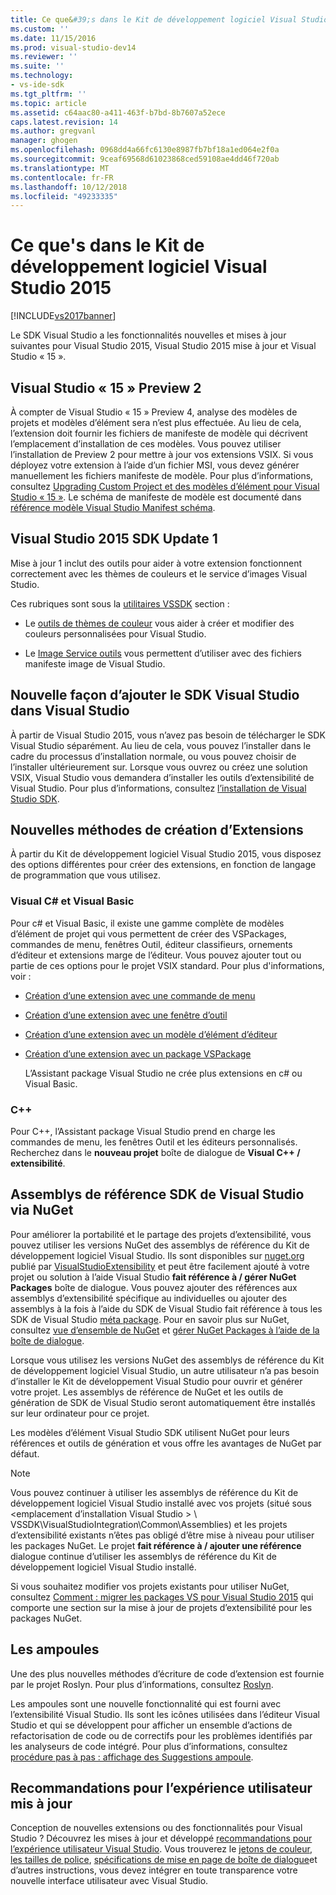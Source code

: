 ```yaml
---
title: Ce que&#39;s dans le Kit de développement logiciel Visual Studio 2015 | Microsoft Docs
ms.custom: ''
ms.date: 11/15/2016
ms.prod: visual-studio-dev14
ms.reviewer: ''
ms.suite: ''
ms.technology:
- vs-ide-sdk
ms.tgt_pltfrm: ''
ms.topic: article
ms.assetid: c64aac80-a411-463f-b7bd-8b7607a52ece
caps.latest.revision: 14
ms.author: gregvanl
manager: ghogen
ms.openlocfilehash: 0968dd4a66fc6130e8987fb7bf18a1ed064e2f0a
ms.sourcegitcommit: 9ceaf69568d61023868ced59108ae4dd46f720ab
ms.translationtype: MT
ms.contentlocale: fr-FR
ms.lasthandoff: 10/12/2018
ms.locfileid: "49233335"
---
```

# <a name="what39s-new-in-the-visual-studio-2015-sdk"></a>Ce que&#39;s dans le Kit de développement logiciel Visual Studio 2015
[!INCLUDE[vs2017banner](../includes/vs2017banner.md)]

Le SDK Visual Studio a les fonctionnalités nouvelles et mises à jour suivantes pour Visual Studio 2015, Visual Studio 2015 mise à jour et Visual Studio « 15 ».  
  
## <a name="visual-studio-15-preview-2"></a>Visual Studio « 15 » Preview 2  
 À compter de Visual Studio « 15 » Preview 4, analyse des modèles de projets et modèles d’élément sera n’est plus effectuée. Au lieu de cela, l’extension doit fournir les fichiers de manifeste de modèle qui décrivent l’emplacement d’installation de ces modèles. Vous pouvez utiliser l’installation de Preview 2 pour mettre à jour vos extensions VSIX. Si vous déployez votre extension à l’aide d’un fichier MSI, vous devez générer manuellement les fichiers manifeste de modèle. Pour plus d’informations, consultez [Upgrading Custom Project et des modèles d’élément pour Visual Studio « 15 »](../extensibility/upgrading-custom-project-and-item-templates-for-visual-studio-2017.md). Le schéma de manifeste de modèle est documenté dans [référence modèle Visual Studio Manifest schéma](../extensibility/visual-studio-template-manifest-schema-reference.md).  
  
## <a name="vs-2015-sdk-update-1"></a>Visual Studio 2015 SDK Update 1  
 Mise à jour 1 inclut des outils pour aider à votre extension fonctionnent correctement avec les thèmes de couleurs et le service d’images Visual Studio.  
  
 Ces rubriques sont sous la [utilitaires VSSDK](../extensibility/internals/vssdk-utilities.md) section :  
  
-   Le [outils de thèmes de couleur](../extensibility/internals/color-theming-tools.md) vous aider à créer et modifier des couleurs personnalisées pour Visual Studio.  
  
-   Le [Image Service outils](../extensibility/internals/image-service-tools.md) vous permettent d’utiliser avec des fichiers manifeste image de Visual Studio.  
  
## <a name="new-way-to-add-the-visual-studio-sdk-to-visual-studio"></a>Nouvelle façon d’ajouter le SDK Visual Studio dans Visual Studio  
 À partir de Visual Studio 2015, vous n’avez pas besoin de télécharger le SDK Visual Studio séparément. Au lieu de cela, vous pouvez l’installer dans le cadre du processus d’installation normale, ou vous pouvez choisir de l’installer ultérieurement sur. Lorsque vous ouvrez ou créez une solution VSIX, Visual Studio vous demandera d’installer les outils d’extensibilité de Visual Studio. Pour plus d’informations, consultez [l’installation de Visual Studio SDK](../extensibility/installing-the-visual-studio-sdk.md).  
  
## <a name="new-ways-of-creating-extensions"></a>Nouvelles méthodes de création d’Extensions  
 À partir du Kit de développement logiciel Visual Studio 2015, vous disposez des options différentes pour créer des extensions, en fonction de langage de programmation que vous utilisez.  
  
### <a name="visual-c-and-visual-basic"></a>Visual C# et Visual Basic  
 Pour c# et Visual Basic, il existe une gamme complète de modèles d’élément de projet qui vous permettent de créer des VSPackages, commandes de menu, fenêtres Outil, éditeur classifieurs, ornements d’éditeur et extensions marge de l’éditeur. Vous pouvez ajouter tout ou partie de ces options pour le projet VSIX standard. Pour plus d'informations, voir :  
  
-   [Création d’une extension avec une commande de menu](../extensibility/creating-an-extension-with-a-menu-command.md)  
  
-   [Création d’une extension avec une fenêtre d’outil](../extensibility/creating-an-extension-with-a-tool-window.md)  
  
-   [Création d’une extension avec un modèle d’élément d’éditeur](../extensibility/creating-an-extension-with-an-editor-item-template.md)  
  
-   [Création d’une extension avec un package VSPackage](../extensibility/creating-an-extension-with-a-vspackage.md)  
  
     L’Assistant package Visual Studio ne crée plus extensions en c# ou Visual Basic.  
  
### <a name="c"></a>C++  
 Pour C++, l’Assistant package Visual Studio prend en charge les commandes de menu, les fenêtres Outil et les éditeurs personnalisés. Recherchez dans le **nouveau projet** boîte de dialogue de **Visual C++ / extensibilité**.  
  
## <a name="vs-sdk-reference-assemblies-via-nuget"></a>Assemblys de référence SDK de Visual Studio via NuGet  
 Pour améliorer la portabilité et le partage des projets d’extensibilité, vous pouvez utiliser les versions NuGet des assemblys de référence du Kit de développement logiciel Visual Studio.  Ils sont disponibles sur [nuget.org](http://www.nuget.org) publié par [VisualStudioExtensibility](http://www.nuget.org/profiles/VisualStudioExtensibility) et peut être facilement ajouté à votre projet ou solution à l’aide Visual Studio **fait référence à / gérer NuGet Packages** boîte de dialogue. Vous pouvez ajouter des références aux assemblys d’extensibilité spécifique au individuelles ou ajouter des assemblys à la fois à l’aide du SDK de Visual Studio fait référence à tous les SDK de Visual Studio [méta package](http://www.nuget.org/packages/VSSDK_Reference_Assemblies). Pour en savoir plus sur NuGet, consultez [vue d’ensemble de NuGet](http://docs.nuget.org/) et [gérer NuGet Packages à l’aide de la boîte de dialogue](http://docs.nuget.org/Consume/Package-Manager-Dialog).  
  
 Lorsque vous utilisez les versions NuGet des assemblys de référence du Kit de développement logiciel Visual Studio, un autre utilisateur n’a pas besoin d’installer le Kit de développement Visual Studio pour ouvrir et générer votre projet.  Les assemblys de référence de NuGet et les outils de génération de SDK de Visual Studio seront automatiquement être installés sur leur ordinateur pour ce projet.  
  
 Les modèles d’élément Visual Studio SDK utilisent NuGet pour leurs références et outils de génération et vous offre les avantages de NuGet par défaut.  
  
> [!NOTE]
>  Vous pouvez continuer à utiliser les assemblys de référence du Kit de développement logiciel Visual Studio installé avec vos projets (situé sous \<emplacement d’installation Visual Studio > \ VSSDK\VisualStudioIntegration\Common\Assemblies) et les projets d’extensibilité existants n’êtes pas obligé d’être mise à niveau pour utiliser les packages NuGet.  Le projet **fait référence à / ajouter une référence** dialogue continue d’utiliser les assemblys de référence du Kit de développement logiciel Visual Studio installé.  
>   
>  Si vous souhaitez modifier vos projets existants pour utiliser NuGet, consultez [Comment : migrer les packages VS pour Visual Studio 2015](../extensibility/how-to-migrate-extensibility-projects-to-visual-studio-2015.md) qui comporte une section sur la mise à jour de projets d’extensibilité pour les packages NuGet.  
  
## <a name="light-bulbs"></a>Les ampoules  
 Une des plus nouvelles méthodes d’écriture de code d’extension est fournie par le projet Roslyn. Pour plus d’informations, consultez [Roslyn](https://github.com/dotnet/Roslyn).  
  
 Les ampoules sont une nouvelle fonctionnalité qui est fourni avec l’extensibilité Visual Studio. Ils sont les icônes utilisées dans l’éditeur Visual Studio et qui se développent pour afficher un ensemble d’actions de refactorisation de code ou de correctifs pour les problèmes identifiés par les analyseurs de code intégré. Pour plus d’informations, consultez [procédure pas à pas : affichage des Suggestions ampoule](../extensibility/walkthrough-displaying-light-bulb-suggestions.md).  
  
## <a name="updated-user-experience-guidelines"></a>Recommandations pour l’expérience utilisateur mis à jour  
 Conception de nouvelles extensions ou des fonctionnalités pour Visual Studio ? Découvrez les mises à jour et développé [recommandations pour l’expérience utilisateur Visual Studio](../extensibility/ux-guidelines/visual-studio-user-experience-guidelines.md).  Vous trouverez le [jetons de couleur](../extensibility/ux-guidelines/shared-colors-for-visual-studio.md), [les tailles de police](../extensibility/ux-guidelines/fonts-and-formatting-for-visual-studio.md), [spécifications de mise en page de boîte de dialogue](../extensibility/ux-guidelines/layout-for-visual-studio.md)et d’autres instructions, vous devez intégrer en toute transparence votre nouvelle interface utilisateur avec Visual Studio.

